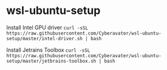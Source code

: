 # wsl-ubuntu-setup

Install Intel GPU driver
`curl -sSL https://raw.githubusercontent.com/Cyberavater/wsl-ubuntu-setup/master/intel-driver.sh | bash`

Install Jetrains Toolbox
`curl -sSL https://raw.githubusercontent.com/Cyberavater/wsl-ubuntu-setup/master/jetbrains-toolbox.sh | bash`
